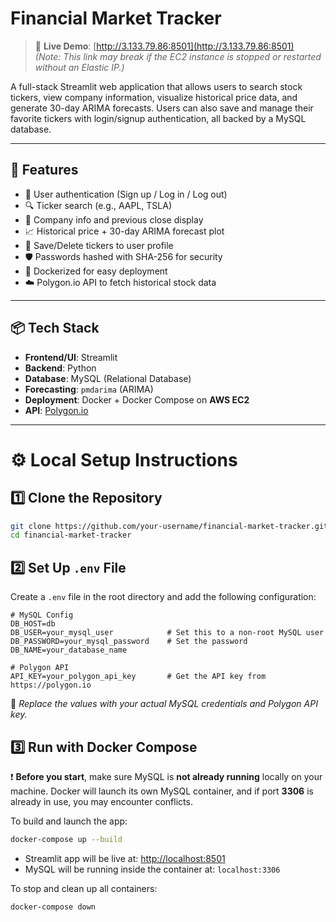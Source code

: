 #  Financial Market Tracker

> 🔗 **Live Demo**: [http://3.133.79.86:8501](http://3.133.79.86:8501)  
> *(Note: This link may break if the EC2 instance is stopped or restarted without an Elastic IP.)*
> 
A full-stack Streamlit web application that allows users to search stock tickers, view company information, visualize historical price data, and generate 30-day ARIMA forecasts. Users can also save and manage their favorite tickers with login/signup authentication, all backed by a MySQL database.

---

## 🔧 Features

- 🔐 User authentication (Sign up / Log in / Log out)
- 🔍 Ticker search (e.g., AAPL, TSLA)
- 📝 Company info and previous close display
- 📈 Historical price + 30-day ARIMA forecast plot
- 💾 Save/Delete tickers to user profile
- 🛡️ Passwords hashed with SHA-256 for security
- 🐳 Dockerized for easy deployment
- ☁️ Polygon.io API to fetch historical stock data

---

## 📦 Tech Stack

- **Frontend/UI**: Streamlit  
- **Backend**: Python   
- **Database**: MySQL (Relational Database)  
- **Forecasting**: `pmdarima` (ARIMA)  
- **Deployment**: Docker + Docker Compose on **AWS EC2**
- **API**: [Polygon.io](https://polygon.io)

---

# ⚙️ Local Setup Instructions

## 1️⃣ Clone the Repository

```bash
git clone https://github.com/your-username/financial-market-tracker.git
cd financial-market-tracker
```

## 2️⃣ Set Up `.env` File

Create a `.env` file in the root directory and add the following configuration:

```env
# MySQL Config
DB_HOST=db
DB_USER=your_mysql_user            # Set this to a non-root MySQL user
DB_PASSWORD=your_mysql_password    # Set the password
DB_NAME=your_database_name

# Polygon API
API_KEY=your_polygon_api_key       # Get the API key from https://polygon.io
```

📝 *Replace the values with your actual MySQL credentials and Polygon API key.*

## 3️⃣ Run with Docker Compose

❗ **Before you start**, make sure MySQL is **not already running** locally on your machine. Docker will launch its own MySQL container, and if port **3306** is already in use, you may encounter conflicts.

To build and launch the app:

```bash
docker-compose up --build
```

- Streamlit app will be live at: [http://localhost:8501](http://localhost:8501)  
- MySQL will be running inside the container at: `localhost:3306`

To stop and clean up all containers:

```bash
docker-compose down
```

